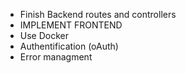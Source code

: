 - Finish Backend routes and controllers
- IMPLEMENT FRONTEND
- Use Docker
- Authentification (oAuth)
- Error managment